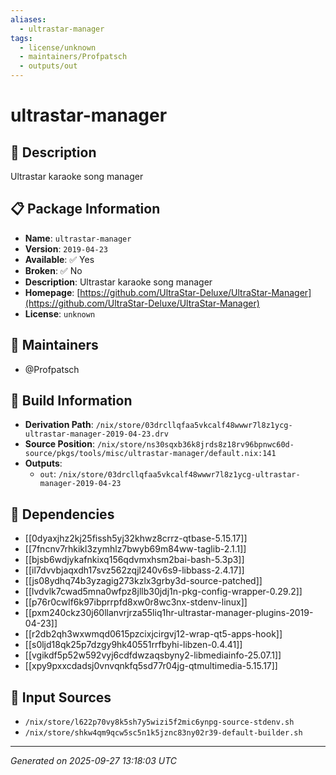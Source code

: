 ```yaml
---
aliases:
  - ultrastar-manager
tags:
  - license/unknown
  - maintainers/Profpatsch
  - outputs/out
---
```


# ultrastar-manager

## 📝 Description

Ultrastar karaoke song manager

## 📋 Package Information

- **Name**: `ultrastar-manager`
- **Version**: `2019-04-23`
- **Available**: ✅ Yes
- **Broken**: ✅ No
- **Description**: Ultrastar karaoke song manager
- **Homepage**: [https://github.com/UltraStar-Deluxe/UltraStar-Manager](https://github.com/UltraStar-Deluxe/UltraStar-Manager)
- **License**: `unknown`
## 👥 Maintainers

- @Profpatsch


## 🔧 Build Information

- **Derivation Path**: `/nix/store/03drcllqfaa5vkcalf48wwwr7l8z1ycg-ultrastar-manager-2019-04-23.drv`
- **Source Position**: `/nix/store/ns30sqxb36k8jrds8z18rv96bpnwc60d-source/pkgs/tools/misc/ultrastar-manager/default.nix:141`
- **Outputs**:
  - `out`:  `/nix/store/03drcllqfaa5vkcalf48wwwr7l8z1ycg-ultrastar-manager-2019-04-23`

## 🔗 Dependencies

- [[0dyaxjhz2kj25fissh5yj32khwz8crrz-qtbase-5.15.17]]
- [[7fncnv7rhkikl3zymhlz7bwyb69m84ww-taglib-2.1.1]]
- [[bjsb6wdjykafnkixq156qdvmxhsm2bai-bash-5.3p3]]
- [[il7dvvbjaqxdh17svz562zqjl240v6s9-libbass-2.4.17]]
- [[js08ydhq74b3yzagig273kzlx3grby3d-source-patched]]
- [[lvdvlk7cwad5mna0wfpz8jllb30jdj1n-pkg-config-wrapper-0.29.2]]
- [[p76r0cwlf6k97ibprrpfd8xw0r8wc3nx-stdenv-linux]]
- [[pxm240ckz30j60llanvrjrza55liq1hr-ultrastar-manager-plugins-2019-04-23]]
- [[r2db2qh3wxwmqd0615pzcixjcirgvj12-wrap-qt5-apps-hook]]
- [[s0ljd18qk25p7dzgy9hk40551rrfbyhi-libzen-0.4.41]]
- [[vgikdf5p52w592vyj6cdfdwzaqsbyny2-libmediainfo-25.07.1]]
- [[xpy9pxxcdadsj0vnvqnkfq5sd77r04jg-qtmultimedia-5.15.17]]

## 📁 Input Sources

- `/nix/store/l622p70vy8k5sh7y5wizi5f2mic6ynpg-source-stdenv.sh`
- `/nix/store/shkw4qm9qcw5sc5n1k5jznc83ny02r39-default-builder.sh`

---
*Generated on 2025-09-27 13:18:03 UTC*

